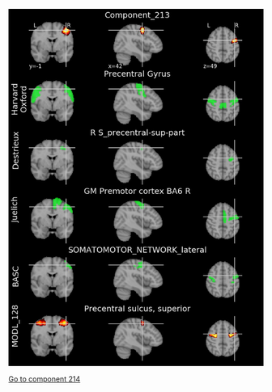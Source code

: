 


![213](preliminary/213.jpg "Component 213")

[Go to component 214](https://parietal-inria.github.io/MODL_atlas/512/214 "Component 214")